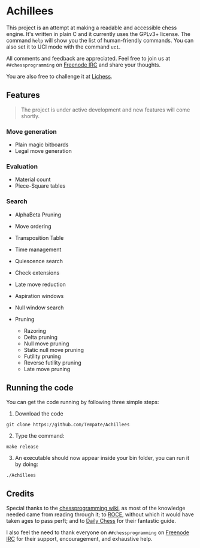 # Achillees

This project is an attempt at making a readable and accessible chess engine. It's written in plain C and it currently uses the GPLv3+ license. The command `help` will show you the list of human-friendly commands. You can also set it to UCI mode with the command `uci`.

All comments and feedback are appreciated. Feel free to join us at `##chessprogramming` on [Freenode IRC](https://webchat.freenode.net) and share your thoughts.

You are also free to challenge it at [Lichess](https://lichess.org/@/Achillees).

## Features

> The project is under active development and new features will come shortly.

### Move generation
- Plain magic bitboards
- Legal move generation

### Evaluation
- Material count
- Piece-Square tables

### Search
- AlphaBeta Pruning
- Move ordering
- Transposition Table
- Time management
- Quiescence search
- Check extensions
- Late move reduction
- Aspiration windows
- Null window search

- Pruning
  - Razoring
  - Delta pruning
  - Null move pruning
  - Static null move pruning
  - Futility pruning
  - Reverse futility pruning
  - Late move pruning

## Running the code

You can get the code running by following three simple steps:

1. Download the code
```
git clone https://github.com/Tempate/Achillees
```

2. Type the command:
```
make release
```

3. An executable should now appear inside your bin folder, you can run it by doing: 
```
./Achillees
```

## Credits

Special thanks to the [chessprogramming wiki](https://www.chessprogramming.org/Main_Page), as most of the knowledge needed came from reading through it; to [ROCE](http://www.rocechess.ch/rocee.html), without which it would have taken ages to pass perft; and to [Daily Chess](https://www.dailychess.com/rival/programming/index.php) for their fantastic guide.

I also feel the need to thank everyone on `##chessprogramming` on [Freenode IRC](https://webchat.freenode.net) for their support, encouragement, and exhaustive help.
